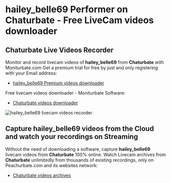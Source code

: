# hailey_belle69 Performer on Chaturbate - Free LiveCam videos downloader

## Chaturbate Live Videos Recorder

Monitor and record livecam videos of **hailey_belle69** from **Chaturbate** with Moniturbate.com
Get a premium trial for free by just and only registering with your Email address:
* [hailey_belle69 Premium videos downloader](https://moniturbate.com/request-demo-licence-key.html)

Free livecam videos downloader - Moniturbate Software:
* [Chaturbate videos downloader](https://moniturbate.com/moniturbate-download-software.html)

![hailey_belle69 livecam videos recorder](https://peachurnet.com/templates/moniturbate-software.png)


## Capture hailey_belle69 videos from the Cloud and watch your recordings on Streaming

Without the need of downloading a software, capture **hailey_belle69** livecam videos from **Chaturbate** 100% online.
Watch Livecam archives from **Chaturbate** unlimitedly from thousands of existing recordings, only on Peachurbate.com and its websites network:
* [Chaturbate videos archives](https://peachurnet.com/)